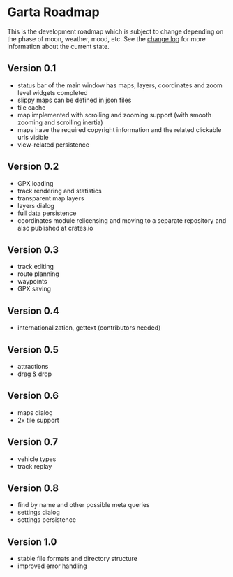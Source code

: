 # Garta Roadmap
This is the development roadmap which is subject to change depending on the phase of moon, weather, mood, etc. See the [change log](ChangeLog.md) for more information about the current state.

## Version 0.1
- status bar of the main window has maps, layers, coordinates and zoom level widgets completed
- slippy maps can be defined in json files
- tile cache
- map implemented with scrolling and zooming support (with smooth zooming and scrolling inertia)
- maps have the required copyright information and the related clickable urls visible
- view-related persistence 

## Version 0.2
- GPX loading
- track rendering and statistics
- transparent map layers
- layers dialog
- full data persistence
- coordinates module relicensing and moving to a separate repository and also published at crates.io

## Version 0.3
- track editing
- route planning
- waypoints
- GPX saving

## Version 0.4
- internationalization, gettext (contributors needed)

## Version 0.5
- attractions
- drag & drop

## Version 0.6
- maps dialog
- 2x tile support

## Version 0.7
- vehicle types
- track replay

## Version 0.8
- find by name and other possible meta queries
- settings dialog
- settings persistence

## Version 1.0
- stable file formats and directory structure
- improved error handling 

